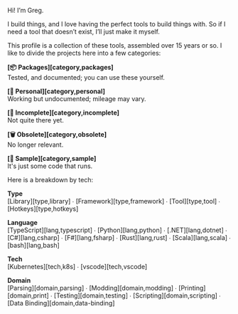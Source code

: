 Hi! I’m Greg.

I build things, and I love having the perfect tools to build things with. So if I need a tool that doesn’t exist, I’ll just make it myself.

This profile is a collection of these tools, assembled over 15 years or so. I like to divide the projects here into a few categories:

**[📦 Packages][category,packages]**<br>
Tested, and documented; you can use these yourself.

**[🤗 Personal][category,personal]**<br>
Working but undocumented; mileage may vary.

**[🧩 Incomplete][category,incomplete]**<br>
Not quite there yet.

**[🗑️ Obsolete][category,obsolete]**<br>
No longer relevant.

**[🦠 Sample][category,sample]**<br>
It's just some code that runs.

Here is a breakdown by tech:

**Type**<br>
[Library][type,library]  ∙  [Framework][type,framework]  ∙  [Tool][type,tool]  ∙  [Hotkeys][type,hotkeys]

**Language**<br>
[TypeScript][lang,typescript]  ∙  [Python][lang,python]  ∙  [.NET][lang,dotnet]  ∙  [C#][lang,csharp]  ∙  [F#][lang,fsharp]  ∙  [Rust][lang,rust]  ∙  [Scala][lang,scala]  ∙  [bash][lang,bash]

**Tech**<br>
[Kubernetes][tech,k8s]  ∙  [vscode][tech,vscode]

**Domain**<br>
[Parsing][domain,parsing]  ∙  [Modding][domain,modding]  ∙  [Printing][domain,print]  ∙  [Testing][domain,testing]  ∙  [Scripting][domain,scripting]  ∙  [Data Binding][domain,data-binding]

